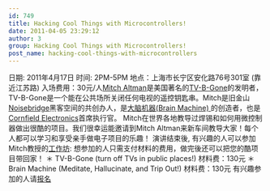 ```yaml
---
id: 749
title: Hacking Cool Things with Microcontrollers!
date: 2011-04-05 23:29:12
author: 3
group: Hacking Cool Things with Microcontrollers!
post_name: hacking-cool-things-with-microcontrollers
---
```


日期: 2011年4月17日 时间: 2PM-5PM 地点：上海市长宁区安化路76号301室 (靠近江苏路) 入场费用：30元/人[Mitch Altman](http://en.wikipedia.org/wiki/Mitch%5FAltman)是美国著名的[TV-B-Gone](http://en.wikipedia.org/wiki/TV-B-Gone)的发明者，TV-B-Gone是一个能在公共场所关闭任何电视的遥控钥匙串。Mitch是旧金山[Noisebridge](https://www.noisebridge.net/wiki/Noisebridge)黑客空间的共创办人，是[大脑机器(Brain Machine) ](http://makezine.com/10/brainwave/)的创造者，也是[Cornfield Electronics](http://www.cornfieldelectronics.com/)首席执行官。 Mitch在世界各地教导过焊锡和如何用微控制器做出很酷的项目。我们很幸运能邀请到Mitch Altman来新车间教导大家！每个人都可以学习和享受亲手做电子项目的乐趣！ 演讲结束後, 有兴趣的人可以参加Mitch教授的[工作坊](http://www.tvbgone.com/cfe%5Fmfaire.php?PHPSESSID=561f54cf995b8669a2dfa73339f86af2): 想参加的人只需支付材料的费用，做完後还可以把您的酷项目带回家！ ＊ TV-B-Gone (turn off TVs in public places!) 材料费：130元 ＊ Brain Machine (Meditate, Hallucinate, and Trip Out!) 材料费：130元 有兴趣参加的人请[报名](http://xinchejian.com/event/?regevent%5Faction=register&event%5Fid=5&name%5Fof%5Fevent=MitchAltman-HackingCoolThingswithMicrocontrollers!)